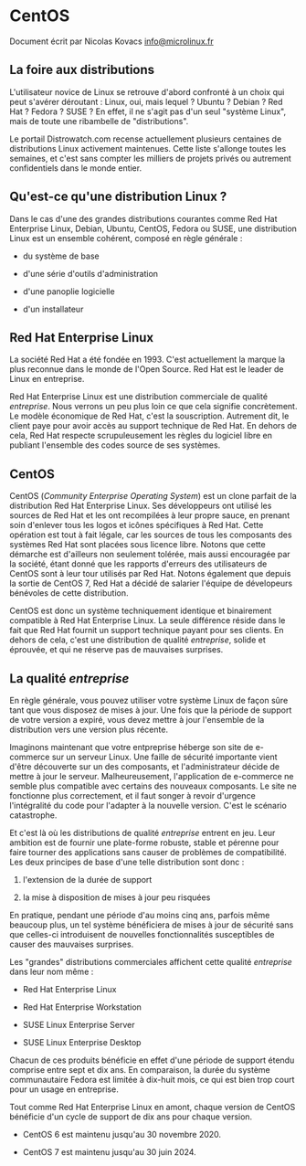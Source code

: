CentOS 
======

Document écrit par Nicolas Kovacs <info@microlinux.fr>


La foire aux distributions
--------------------------

L'utilisateur novice de Linux se retrouve d'abord confronté à un choix qui peut
s'avérer déroutant : Linux, oui, mais lequel ? Ubuntu ? Debian ? Red Hat ?
Fedora ? SUSE ? En effet, il ne s'agit pas d'un seul "système Linux", mais de
toute une ribambelle de "distributions".

Le portail Distrowatch.com recense actuellement plusieurs centaines de
distributions Linux activement maintenues. Cette liste s'allonge toutes les
semaines, et c'est sans compter les milliers de projets privés ou autrement
confidentiels dans le monde entier.


Qu'est-ce qu'une distribution Linux ?
-------------------------------------

Dans le cas d'une des grandes distributions courantes comme Red Hat Enterprise
Linux, Debian, Ubuntu, CentOS, Fedora ou SUSE, une distribution Linux est un ensemble
cohérent, composé en règle générale :

* du système de base

* d'une série d'outils d'administration

* d'une panoplie logicielle

* d'un installateur


Red Hat Enterprise Linux
------------------------

La société Red Hat a été fondée en 1993. C'est actuellement la marque la plus
reconnue dans le monde de l'Open Source. Red Hat est le leader de Linux en
entreprise. 

Red Hat Enterprise Linux est une distribution commerciale de qualité
*entreprise*. Nous verrons un peu plus loin ce que cela signifie concrètement.
Le modèle économique de Red Hat, c'est la souscription. Autrement dit, le
client paye pour avoir accès au support technique de Red Hat. En dehors de
cela, Red Hat respecte scrupuleusement les règles du logiciel libre en publiant
l'ensemble des codes source de ses systèmes. 


CentOS
------

CentOS (*Community Enterprise Operating System*) est un clone parfait de la
distribution Red Hat Enterprise Linux. Ses développeurs ont utilisé les sources
de Red Hat et les ont recompilées à leur propre sauce, en prenant soin
d'enlever tous les logos et icônes spécifiques à Red Hat. Cette opération est
tout à fait légale, car les sources de tous les composants des systèmes Red Hat
sont placées sous licence libre. Notons que cette démarche est d'ailleurs non
seulement tolérée, mais aussi encouragée par la société, étant donné que les
rapports d'erreurs des utilisateurs de CentOS sont à leur tour utilisés par Red
Hat.  Notons également que depuis la sortie de CentOS 7, Red Hat a décidé de
salarier l'équipe de dévelopeurs bénévoles de cette distribution. 

CentOS est donc un système techniquement identique et binairement compatible à
Red Hat Enterprise Linux. La seule différence réside dans le fait que Red Hat
fournit un support technique payant pour ses clients. En dehors de cela, c'est
une distribution de qualité *entreprise*, solide et éprouvée, et qui ne réserve
pas de mauvaises surprises. 


La qualité *entreprise*
-----------------------

En règle générale, vous pouvez utiliser votre système Linux de façon sûre tant
que vous disposez de mises à jour. Une fois que la période de support de votre
version a expiré, vous devez mettre à jour l'ensemble de la distribution vers
une version plus récente. 

Imaginons maintenant que votre entpreprise héberge son site de e-commerce sur
un serveur Linux. Une faille de sécurité importante vient d'être découverte sur
un des composants, et l'administrateur décide de mettre à jour le serveur.
Malheureusement, l'application de e-commerce ne semble plus compatible avec
certains des nouveaux composants. Le site ne fonctionne plus correctement, et
il faut songer à revoir d'urgence l'intégralité du code pour l'adapter à la
nouvelle version. C'est le scénario catastrophe. 

Et c'est là où les distributions de qualité *entreprise* entrent en jeu. Leur
ambition est de fournir une plate-forme robuste, stable et pérenne pour faire
tourner des applications sans causer de problèmes de compatibilité. Les deux
principes de base d'une telle distribution sont donc :

1. l'extension de la durée de support

2. la mise à disposition de mises à jour peu risquées

En pratique, pendant une période d'au moins cinq ans, parfois même beaucoup
plus, un tel système bénéficiera de mises à jour de sécurité sans que celles-ci
introduisent de nouvelles fonctionnalités susceptibles de causer des mauvaises
surprises. 

Les "grandes" distributions commerciales affichent cette qualité *entreprise*
dans leur nom même :

* Red Hat Enterprise Linux

* Red Hat Enterprise Workstation

* SUSE Linux Enterprise Server

* SUSE Linux Enterprise Desktop

Chacun de ces produits bénéficie en effet d'une période de support étendu
comprise entre sept et dix ans. En comparaison, la durée du système
communautaire Fedora est limitée à dix-huit mois, ce qui est bien trop court
pour un usage en entreprise.

Tout comme Red Hat Enterprise Linux en amont, chaque version de CentOS
bénéficie d'un cycle de support de dix ans pour chaque version.

* CentOS 6 est maintenu jusqu'au 30 novembre 2020.

* CentOS 7 est maintenu jusqu'au 30 juin 2024.


